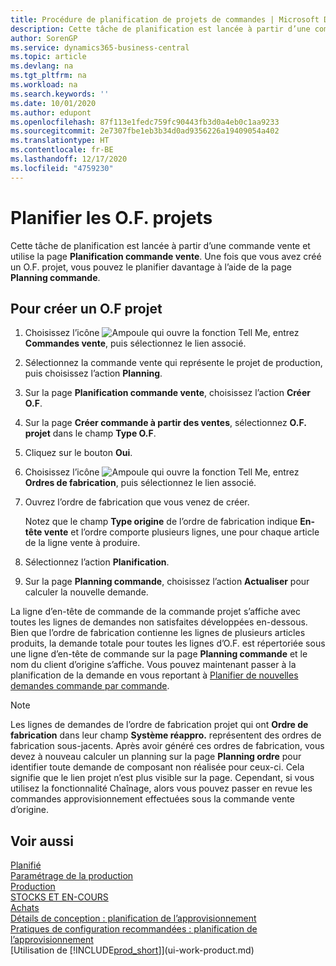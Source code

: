```yaml
---
title: Procédure de planification de projets de commandes | Microsoft Docs
description: Cette tâche de planification est lancée à partir d’une commande vente et utilise la page **Planification commande vente**. Une fois que vous avez créé un O.F. projet, vous pouvez le planifier davantage à l’aide de la page **Planning commande**.
author: SorenGP
ms.service: dynamics365-business-central
ms.topic: article
ms.devlang: na
ms.tgt_pltfrm: na
ms.workload: na
ms.search.keywords: ''
ms.date: 10/01/2020
ms.author: edupont
ms.openlocfilehash: 87f113e1fedc759fc90443fb3d0a4eb0c1aa9233
ms.sourcegitcommit: 2e7307fbe1eb3b34d0ad9356226a19409054a402
ms.translationtype: HT
ms.contentlocale: fr-BE
ms.lasthandoff: 12/17/2020
ms.locfileid: "4759230"
---
```

# <a name="plan-project-orders"></a>Planifier les O.F. projets
Cette tâche de planification est lancée à partir d’une commande vente et utilise la page **Planification commande vente**. Une fois que vous avez créé un O.F. projet, vous pouvez le planifier davantage à l’aide de la page **Planning commande**.  

## <a name="to-create-a-project-production-order"></a>Pour créer un O.F projet  

1.  Choisissez l’icône ![Ampoule qui ouvre la fonction Tell Me](media/ui-search/search_small.png "Dites-moi ce que vous voulez faire"), entrez **Commandes vente**, puis sélectionnez le lien associé.  
2.  Sélectionnez la commande vente qui représente le projet de production, puis choisissez l’action **Planning**.  
4.  Sur la page **Planification commande vente**, choisissez l’action **Créer O.F**.  
5.  Sur la page **Créer commande à partir des ventes**, sélectionnez **O.F. projet** dans le champ **Type O.F**.  
6.  Cliquez sur le bouton **Oui**.  
7.  Choisissez l’icône ![Ampoule qui ouvre la fonction Tell Me](media/ui-search/search_small.png "Dites-moi ce que vous voulez faire"), entrez **Ordres de fabrication**, puis sélectionnez le lien associé.
8. Ouvrez l’ordre de fabrication que vous venez de créer.  

    Notez que le champ **Type origine** de l’ordre de fabrication indique **En-tête vente** et l’ordre comporte plusieurs lignes, une pour chaque article de la ligne vente à produire.  
9. Sélectionnez l’action **Planification**.
10. Sur la page **Planning commande**, choisissez l’action **Actualiser** pour calculer la nouvelle demande.  

La ligne d’en-tête de commande de la commande projet s’affiche avec toutes les lignes de demandes non satisfaites développées en-dessous. Bien que l’ordre de fabrication contienne les lignes de plusieurs articles produits, la demande totale pour toutes les lignes d’O.F. est répertoriée sous une ligne d’en-tête de commande sur la page **Planning commande** et le nom du client d’origine s’affiche. Vous pouvez maintenant passer à la planification de la demande en vous reportant à [Planifier de nouvelles demandes commande par commande](production-how-to-plan-for-new-demand.md).  

> [!NOTE]  
>  Les lignes de demandes de l’ordre de fabrication projet qui ont **Ordre de fabrication** dans leur champ **Système réappro.** représentent des ordres de fabrication sous-jacents. Après avoir généré ces ordres de fabrication, vous devez à nouveau calculer un planning sur la page **Planning ordre** pour identifier toute demande de composant non réalisée pour ceux-ci. Cela signifie que le lien projet n’est plus visible sur la page. Cependant, si vous utilisez la fonctionnalité Chaînage, alors vous pouvez passer en revue les commandes approvisionnement effectuées sous la commande vente d’origine.  

## <a name="see-also"></a>Voir aussi
[Planifié](production-planning.md)   
[Paramétrage de la production](production-configure-production-processes.md)  
[Production](production-manage-manufacturing.md)    
[STOCKS ET EN-COURS](inventory-manage-inventory.md)  
[Achats](purchasing-manage-purchasing.md)  
[Détails de conception : planification de l’approvisionnement](design-details-supply-planning.md)   
[Pratiques de configuration recommandées : planification de l’approvisionnement](setup-best-practices-supply-planning.md)  
[Utilisation de [!INCLUDE[prod_short](includes/prod_short.md)]](ui-work-product.md)
